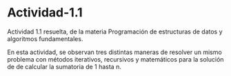 # Actividad-1.1
Actividad 1.1 resuelta, de la materia Programación de estructuras de datos y algoritmos fundamentales. 

En esta actividad, se observan tres distintas maneras de resolver un mismo problema con métodos iterativos, recursivos y matemáticos para la solución de de calcular la sumatoria de 1 hasta n.
